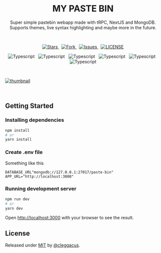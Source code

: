 <h1 align="center">
  MY PASTE BIN
</h1>

<p align="center">
Super simple pastebin webapp made with tRPC, NextJS and MongoDB. Supports themes, live syntax highlighting and maybe more in the future.
</p>

<br/>

<p align="center">
  <a href="#">
    <img alt="Stars" src="https://img.shields.io/github/stars/cleggacus/my-paste-bin?color=yellow&style=for-the-badge">
  </a>
  &nbsp;
  <a href="#">
    <img alt="Fork" src="https://img.shields.io/github/forks/cleggacus/my-paste-bin?style=for-the-badge" />
  </a>
  &nbsp;
  <a href="https://github.com/cleggacus/my-paste-bin/issueshttps://trpc.io/discord">
    <img alt="Issues" src="https://img.shields.io/github/issues/cleggacus/my-paste-bin?color=red&style=for-the-badge" />
  </a>
  &nbsp;
  <a href="https://github.com/cleggacus/my-paste-bin/blob/main/LICENSE">
    <img alt="LICENSE" src="https://img.shields.io/github/license/cleggacus/my-paste-bin?label=license&style=for-the-badge" />
  </a>
</p>

<p align="center">
  <img alt="Typescript" src="https://img.shields.io/badge/typescript-%23007ACC.svg?style=for-the-badge&logo=typescript&logoColor=white">
  &nbsp;
  <img alt="Typescript" src="https://img.shields.io/badge/Next-black?style=for-the-badge&logo=next.js&logoColor=white">
  &nbsp;
  <img alt="Typescript" src="https://img.shields.io/badge/vercel-%23000000.svg?style=for-the-badge&logo=vercel&logoColor=white">
  &nbsp;
  <img alt="Typescript" src="https://img.shields.io/badge/SASS-hotpink.svg?style=for-the-badge&logo=SASS&logoColor=white">
  &nbsp;
  <img alt="Typescript" src="https://img.shields.io/badge/MongoDB-%234ea94b.svg?style=for-the-badge&logo=mongodb&logoColor=white">
  &nbsp;
  <img alt="Typescript" src="https://img.shields.io/badge/Prisma-3982CE?style=for-the-badge&logo=Prisma&logoColor=white">
</p>

<br/>

[![thumbnail](https://i.imgur.com/E7hzBHu.png)](https://pastebin.liamclegg.co.uk/)


<br/>

## Getting Started


### Installing dependencies

```bash
npm install 
# or
yarn install
```

### Create .env file

Something like this

```env
DATABASE_URL"mongodb://127.0.0.1:27017/paste-bin"
APP_URL="http://localhost:3000"
```

### Running development server

```bash
npm run dev
# or
yarn dev
```

Open [http://localhost:3000](http://localhost:3000) with your browser to see the result.

## License

Released under [MIT](/LICENSE) by [@cleggacus](https://github.com/cleggacus).